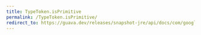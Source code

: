 ```yaml
---
title: TypeToken.isPrimitive
permalink: /TypeToken.isPrimitive/
redirect_to: https://guava.dev/releases/snapshot-jre/api/docs/com/google/common/reflect/TypeToken.html#isPrimitive--
---
```

